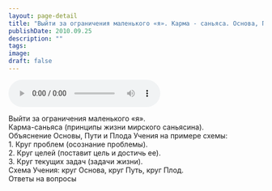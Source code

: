 ```yaml
---
layout: page-detail
title: "Выйти за ограничения маленького «я». Карма - саньяса. Основа, Путь и Плод Учения"
publishDate: 2010.09.25
description: ""
tags:
image:
draft: false
---
```


<audio title="2010.09.25 - Выйти за ограничения маленького «я». Карма - саньяса. Основа, Путь и Плод Учения.mp3" src="/upload/iblock/5cc/5cc7ae25d974870a4692050cebec7e15.mp3" controls=""></audio>

 Выйти за ограничения маленького «я».  
 Карма-саньяса (принципы жизни мирского саньясина).  
 Объяснение Основы, Пути и Плода Учения на примере схемы:  
 1\. Круг проблем (осознание проблемы).  
 2\. Круг целей (поставит цель и достичь ее).  
 3\. Круг текущих задач (задачи жизни).  
 Схема Учения: круг Основа, круг Путь, круг Плод.  
 Ответы на вопросы   

  

